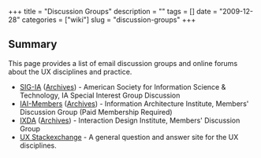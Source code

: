 +++
title = "Discussion Groups"
description = ""
tags = []
date = "2009-12-28"
categories = ["wiki"]
slug = "discussion-groups"
+++


 

<h2 id="toc0">Summary</h2>
<p>This page provides a list of email discussion groups and online forums about the UX disciplines and practice.</p>

<ul>
    <li> <a href="http://mail.asis.org/mailman/listinfo/sigia-l">SIG-IA</a> (<a href="http://www.info-arch.org/lists/sigia-l/index.php">Archives</a>) - American Society for Information Science & Technology, IA Special Interest Group Discussion</li>
    <li> <a href="http://lists.iainstitute.org/listinfo.cgi/iai-members-iainstitute.org">IAI-Members</a> (<a href="http://lists.iainstitute.org/private.cgi/iai-members-iainstitute.org/">Archives</a>) - Information Architecture Institute, Members' Discussion Group (Paid Membership Required)</li>
    <li> <a href="http://www.ixda.org/join.php">IXDA</a> (<a href="http://www.ixda.org/discuss.php">Archives</a>) - Interaction Design Institute, Members' Discussion Group</li>
    <li> <a href="http://ux.stackexchange.com/">UX Stackexchange</a> - A general question and answer site for the UX disciplines.</li>
</ul>


